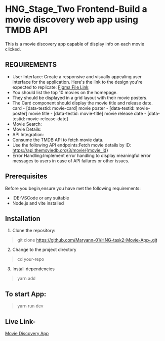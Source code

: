 # HNG_Stage_Two Frontend-Build a movie discovery web app using TMDB API
This is a movie discovery app capable of display info on each movie clicked.

## REQUIREMENTS
 - User Interface:
Create a responsive and visually appealing user interface for the application. Here's the link to the design you're expected to replicate: [Figma File Link](https://www.figma.com/file/tVfgoNfhYkQaUkh8LGqRab/MovieBox-(Community)?type=design&node-id=1220-324&mode=design&t=6998DWtjQrxz8mOf-0)
- You should list the top 10 movies on the homepage.
- They should be displayed in a grid layout with their movie posters.
- The Card component should display the movie title and release date.
card - [data-testid: movie-card]
movie poster - [data-testid: movie-poster]
movie title - [data-testid: movie-title]
movie release date - [data-testid: movie-release-date]
- Movie Search:
- Movie Details:
- API Integration:
- Consume the TMDB API to fetch movie data.
- Use the following API endpoints:Fetch movie details by ID: https://api.themoviedb.org/3/movie/{movie_id}
- Error Handling:Implement error handling to display meaningful error messages to users in case of API failures or other issues.

## Prerequisites
Before you begin,ensure you have met the following requirements:
- IDE-VSCode or any suitable
- Node.js and vite installed

## Installation
1. Clone the repository:
> git clone https://github.com/Maryann-01/HNG-task2-Movie-App-.git
2. Change to the project directory
> cd your-repo
3. Install dependencies
> yarn add

## To start App:
> yarn run dev

## Live Link- 
[Movie Discovery App](https://hng-task2-movie-app-c484.vercel.app/)

